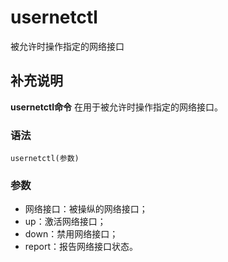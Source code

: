 #  usernetctl

被允许时操作指定的网络接口

##  补充说明

**usernetctl命令** 在用于被允许时操作指定的网络接口。

###  语法

    
    
    usernetctl(参数)
    

###  参数

  * 网络接口：被操纵的网络接口； 
  * up：激活网络接口； 
  * down：禁用网络接口； 
  * report：报告网络接口状态。 

